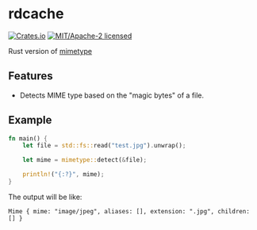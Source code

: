 # rdcache
[![Crates.io][crates-badge]][crates-url]
[![MIT/Apache-2 licensed][license-badge]][license-url]

[crates-badge]: https://img.shields.io/crates/v/mimetype.svg
[crates-url]: https://crates.io/crates/mimetype
[license-badge]: https://img.shields.io/crates/l/mimetype.svg
[license-url]: LICENSE

Rust version of [mimetype](https://github.com/gabriel-vasile/mimetype)

## Features
- Detects MIME type based on the "magic bytes" of a file.

## Example
```rust
fn main() {
    let file = std::fs::read("test.jpg").unwrap();

    let mime = mimetype::detect(&file);

    println!("{:?}", mime);
}
```

The output will be like:
```shell
Mime { mime: "image/jpeg", aliases: [], extension: ".jpg", children: [] }
```
